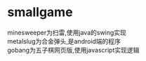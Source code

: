 # smallgame
minesweeper为扫雷,使用java的swing实现<br>
metalslug为合金弹头,是android端的程序<br>
gobang为五子棋网页版,使用javascript实现逻辑
